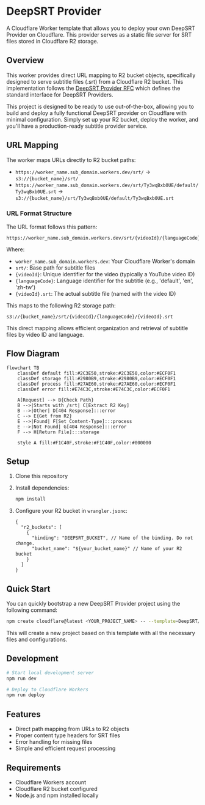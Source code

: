 # DeepSRT Provider

A Cloudflare Worker template that allows you to deploy your own DeepSRT Provider on Cloudflare. This provider serves as a static file server for SRT files stored in Cloudflare R2 storage.

## Overview

This worker provides direct URL mapping to R2 bucket objects, specifically designed to serve subtitle files (.srt) from a Cloudflare R2 bucket. This implementation follows the [DeepSRT Provider RFC](https://github.com/DeepSRT/roadmap/issues/15) which defines the standard interface for DeepSRT Providers.

This project is designed to be ready to use out-of-the-box, allowing you to build and deploy a fully functional DeepSRT provider on Cloudflare with minimal configuration. Simply set up your R2 bucket, deploy the worker, and you'll have a production-ready subtitle provider service.

## URL Mapping

The worker maps URLs directly to R2 bucket paths:

* `https://worker_name.sub_domain.workers.dev/srt/` → `s3://{bucket_name}/srt/`
* `https://worker_name.sub_domain.workers.dev/srt/Ty3wqBxb0UE/default/Ty3wqBxb0UE.srt` → `s3://{bucket_name}/srt/Ty3wqBxb0UE/default/Ty3wqBxb0UE.srt`

### URL Format Structure

The URL format follows this pattern:

```plaintext
https://worker_name.sub_domain.workers.dev/srt/{videoId}/{languageCode}/{videoId}.srt
```

Where:

  * `worker_name.sub_domain.workers.dev`: Your Cloudflare Worker's domain
  * `srt/`: Base path for subtitle files
  * `{videoId}`: Unique identifier for the video (typically a YouTube video ID)
  * `{languageCode}`: Language identifier for the subtitle (e.g., 'default', 'en', 'zh-tw')
  * `{videoId}.srt`: The actual subtitle file (named with the video ID)

This maps to the following R2 storage path:

```plaintext
s3://{bucket_name}/srt/{videoId}/{languageCode}/{videoId}.srt
```

This direct mapping allows efficient organization and retrieval of subtitle files by video ID and language.

## Flow Diagram

```mermaid
flowchart TB
    classDef default fill:#2C3E50,stroke:#2C3E50,color:#ECF0F1
    classDef storage fill:#2980B9,stroke:#2980B9,color:#ECF0F1
    classDef process fill:#27AE60,stroke:#27AE60,color:#ECF0F1
    classDef error fill:#E74C3C,stroke:#E74C3C,color:#ECF0F1

    A[Request] --> B{Check Path}
    B -->|Starts with /srt| C[Extract R2 Key]
    B -->|Other| D[404 Response]:::error
    C --> E{Get from R2}
    E -->|Found| F[Set Content-Type]:::process
    E -->|Not Found| G[404 Response]:::error
    F --> H[Return File]:::storage

    style A fill:#F1C40F,stroke:#F1C40F,color:#000000
```

## Setup

1. Clone this repository
2. Install dependencies:

   ```bash
   npm install
   ```

3. Configure your R2 bucket in `wrangler.jsonc`:

   ```jsonc
   {
     "r2_buckets": [
       {
         "binding": "DEEPSRT_BUCKET", // Name of the binding. Do not change.
         "bucket_name": "${your_bucket_name}" // Name of your R2 bucket
       }
     ]
   }
   ```

## Quick Start

You can quickly bootstrap a new DeepSRT Provider project using the following command:

```bash
npm create cloudflare@latest <YOUR_PROJECT_NAME> -- --template=DeepSRT/deepsrt-provider
```

This will create a new project based on this template with all the necessary files and configurations.

## Development

```bash
# Start local development server
npm run dev

# Deploy to Cloudflare Workers
npm run deploy
```

## Features

*   Direct path mapping from URLs to R2 objects
*   Proper content type headers for SRT files
*   Error handling for missing files
*   Simple and efficient request processing

## Requirements

*   Cloudflare Workers account
*   Cloudflare R2 bucket configured
*   Node.js and npm installed locally
